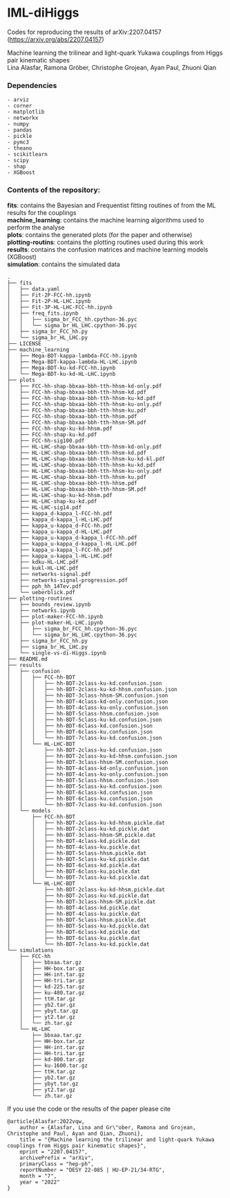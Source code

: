 # IML-diHiggs
Codes for reproducing the results of arXiv:2207.04157 (https://arxiv.org/abs/2207.04157)  

Machine learning the trilinear and light-quark Yukawa couplings from Higgs pair kinematic shapes  
Lina Alasfar, Ramona Gröber, Christophe Grojean, Ayan Paul, Zhuoni Qian  


### Dependencies

    - arviz
    - corner
    - matplotlib
    - networkx
    - numpy
    - pandas
    - pickle
    - pymc3
    - theano
    - scikitlearn   
    - scipy
    - shap
    - XGBoost

    


### Contents of the repository:

__fits__: contains the Bayesian and Frequentist fitting routines of from the ML results for the couplings  
__machine_learning__: contains the machine learning algorithms used to perform the analyse  
__plots__: contains the generated plots (for the paper and otherwise)  
__plotting-routins__: contains the plotting routines used during this work  
__results__: contains the confusion matrices and machine learning models (XGBoost)  
__simulation__: contains the simulated data  

```
.
├── fits
│   ├── data.yaml
│   ├── Fit-2P-FCC-hh.ipynb
│   ├── Fit-2P-HL-LHC.ipynb
│   ├── Fit-3P-HL-LHC-FCC-hh.ipynb
│   ├── freq_fits.ipynb
│   │   ├── sigma_br_FCC_hh.cpython-36.pyc
│   │   └── sigma_br_HL_LHC.cpython-36.pyc
│   ├── sigma_br_FCC_hh.py
│   └── sigma_br_HL_LHC.py
├── LICENSE
├── machine_learning
│   ├── Mega-BDT-kappa-lambda-FCC-hh.ipynb
│   ├── Mega-BDT-kappa-lambda-HL-LHC.ipynb
│   ├── Mega-BDT-ku-kd-FCC-hh.ipynb
│   └── Mega-BDT-ku-kd-HL-LHC.ipynb
├── plots
│   ├── FCC-hh-shap-bbxaa-bbh-tth-hhsm-kd-only.pdf
│   ├── FCC-hh-shap-bbxaa-bbh-tth-hhsm-kd.pdf
│   ├── FCC-hh-shap-bbxaa-bbh-tth-hhsm-ku-kd.pdf
│   ├── FCC-hh-shap-bbxaa-bbh-tth-hhsm-ku-only.pdf
│   ├── FCC-hh-shap-bbxaa-bbh-tth-hhsm-ku.pdf
│   ├── FCC-hh-shap-bbxaa-bbh-tth-hhsm.pdf
│   ├── FCC-hh-shap-bbxaa-bbh-tth-hhsm-SM.pdf
│   ├── FCC-hh-shap-ku-kd-hhsm.pdf
│   ├── FCC-hh-shap-ku-kd.pdf
│   ├── FCC-hh-sig100.pdf
│   ├── HL-LHC-shap-bbxaa-bbh-tth-hhsm-kd-only.pdf
│   ├── HL-LHC-shap-bbxaa-bbh-tth-hhsm-kd.pdf
│   ├── HL-LHC-shap-bbxaa-bbh-tth-hhsm-ku-kd-kl.pdf
│   ├── HL-LHC-shap-bbxaa-bbh-tth-hhsm-ku-kd.pdf
│   ├── HL-LHC-shap-bbxaa-bbh-tth-hhsm-ku-only.pdf
│   ├── HL-LHC-shap-bbxaa-bbh-tth-hhsm-ku.pdf
│   ├── HL-LHC-shap-bbxaa-bbh-tth-hhsm.pdf
│   ├── HL-LHC-shap-bbxaa-bbh-tth-hhsm-SM.pdf
│   ├── HL-LHC-shap-ku-kd-hhsm.pdf
│   ├── HL-LHC-shap-ku-kd.pdf
│   ├── HL-LHC-sig14.pdf
│   ├── kappa_d-kappa_l-FCC-hh.pdf
│   ├── kappa_d-kappa_l-HL-LHC.pdf
│   ├── kappa_u-kappa_d-FCC-hh.pdf
│   ├── kappa_u-kappa_d-HL-LHC.pdf
│   ├── kappa_u-kappa_d-kappa_l-FCC-hh.pdf
│   ├── kappa_u-kappa_d-kappa_l-HL-LHC.pdf
│   ├── kappa_u-kappa_l-FCC-hh.pdf
│   ├── kappa_u-kappa_l-HL-LHC.pdf
│   ├── kdku-HL-LHC.pdf
│   ├── kukl-HL-LHC.pdf
│   ├── networks-signal.pdf
│   ├── networks-signal-progression.pdf
│   ├── pph_hh_14Tev.pdf
│   └── ueberblick.pdf
├── plotting-routines
│   ├── bounds_review.ipynb
│   ├── networks.ipynb
│   ├── plot-maker-FCC-hh.ipynb
│   ├── plot-maker-HL-LHC.ipynb
│   │   ├── sigma_br_FCC_hh.cpython-36.pyc
│   │   └── sigma_br_HL_LHC.cpython-36.pyc
│   ├── sigma_br_FCC_hh.py
│   ├── sigma_br_HL_LHC.py
│   └── single-vs-di-Higgs.ipynb
├── README.md
├── results
│   ├── confusion
│   │   ├── FCC-hh-BDT
│   │   │   ├── hh-BDT-2class-ku-kd.confusion.json
│   │   │   ├── hh-BDT-2class-ku-kd-hhsm.confusion.json
│   │   │   ├── hh-BDT-3class-hhsm-SM.confusion.json
│   │   │   ├── hh-BDT-4class-kd-only.confusion.json
│   │   │   ├── hh-BDT-4class-ku-only.confusion.json
│   │   │   ├── hh-BDT-5class-hhsm.confusion.json
│   │   │   ├── hh-BDT-5class-ku-kd.confusion.json
│   │   │   ├── hh-BDT-6class-kd.confusion.json
│   │   │   ├── hh-BDT-6class-ku.confusion.json
│   │   │   └── hh-BDT-7class-ku-kd.confusion.json
│   │   └── HL-LHC-BDT
│   │       ├── hh-BDT-2class-ku-kd.confusion.json
│   │       ├── hh-BDT-2class-ku-kd-hhsm.confusion.json
│   │       ├── hh-BDT-3class-hhsm-SM.confusion.json
│   │       ├── hh-BDT-4class-kd-only.confusion.json
│   │       ├── hh-BDT-4class-ku-only.confusion.json
│   │       ├── hh-BDT-5class-hhsm.confusion.json
│   │       ├── hh-BDT-5class-ku-kd.confusion.json
│   │       ├── hh-BDT-6class-kd.confusion.json
│   │       ├── hh-BDT-6class-ku.confusion.json
│   │       └── hh-BDT-7class-ku-kd.confusion.json
│   └── models
│       ├── FCC-hh-BDT
│       │   ├── hh-BDT-2class-ku-kd-hhsm.pickle.dat
│       │   ├── hh-BDT-2class-ku-kd.pickle.dat
│       │   ├── hh-BDT-3class-hhsm-SM.pickle.dat
│       │   ├── hh-BDT-4class-kd.pickle.dat
│       │   ├── hh-BDT-4class-ku.pickle.dat
│       │   ├── hh-BDT-5class-hhsm.pickle.dat
│       │   ├── hh-BDT-5class-ku-kd.pickle.dat
│       │   ├── hh-BDT-6class-kd.pickle.dat
│       │   ├── hh-BDT-6class-ku.pickle.dat
│       │   └── hh-BDT-7class-ku-kd.pickle.dat
│       └── HL-LHC-BDT
│           ├── hh-BDT-2class-ku-kd-hhsm.pickle.dat
│           ├── hh-BDT-2class-ku-kd.pickle.dat
│           ├── hh-BDT-3class-hhsm-SM.pickle.dat
│           ├── hh-BDT-4class-kd.pickle.dat
│           ├── hh-BDT-4class-ku.pickle.dat
│           ├── hh-BDT-5class-hhsm.pickle.dat
│           ├── hh-BDT-5class-ku-kd.pickle.dat
│           ├── hh-BDT-6class-kd.pickle.dat
│           ├── hh-BDT-6class-ku.pickle.dat
│           └── hh-BDT-7class-ku-kd.pickle.dat
└── simulations
    ├── FCC-hh
    │   ├── bbxaa.tar.gz
    │   ├── HH-box.tar.gz
    │   ├── HH-int.tar.gz
    │   ├── HH-tri.tar.gz
    │   ├── kd-225.tar.gz
    │   ├── ku-480.tar.gz
    │   ├── ttH.tar.gz
    │   ├── yb2.tar.gz
    │   ├── ybyt.tar.gz
    │   ├── yt2.tar.gz
    │   └── zh.tar.gz
    └── HL-LHC
        ├── bbxaa.tar.gz
        ├── HH-box.tar.gz
        ├── HH-int.tar.gz
        ├── HH-tri.tar.gz
        ├── kd-800.tar.gz
        ├── ku-1600.tar.gz
        ├── ttH.tar.gz
        ├── yb2.tar.gz
        ├── ybyt.tar.gz
        ├── yt2.tar.gz
        └── zh.tar.gz
```

If you use the code or the results of the paper please cite

```
@article{Alasfar:2022vqw,
    author = {Alasfar, Lina and Gr\"ober, Ramona and Grojean, Christophe and Paul, Ayan and Qian, Zhuoni},
    title = "{Machine learning the trilinear and light-quark Yukawa couplings from Higgs pair kinematic shapes}",
    eprint = "2207.04157",
    archivePrefix = "arXiv",
    primaryClass = "hep-ph",
    reportNumber = "DESY 22-085 | HU-EP-21/34-RTG",
    month = "7",
    year = "2022"
}

```